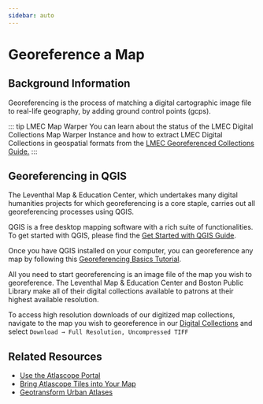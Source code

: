 ```yaml
---
sidebar: auto
---
```


# Georeference a Map

## Background Information

Georeferencing is the process of matching a digital cartographic image file to real-life geography, by adding ground control points (gcps).

::: tip LMEC Map Warper 
You can learn about the status of the LMEC Digital Collections Map Warper Instance and how to extract LMEC Digital Collections in geospatial formats from the <a href ='./lmec-dc-geo.html'>LMEC Georeferenced Collections Guide.</a>
:::


## Georeferencing in QGIS

The Leventhal Map & Education Center, which undertakes many digital humanities projects for which georeferencing is a core staple, carries out all georeferencing processes using QGIS. 

QGIS is a free desktop mapping software with a rich suite of functionalities. To get started with QGIS, please find the <a href ='./get-started-qgis/'>Get Started with QGIS Guide</a>.

Once you have QGIS installed on your computer, you can georeference any map by following this <a target = "_blank" href ='https://www.qgistutorials.com/en/docs/georeferencing_basics.html'>Georeferencing Basics Tutorial</a>.

All you need to start georeferencing is an image file of the map you wish to georeference. The Leventhal Map & Education Center and Boston Public Library make all of their digital collections available to patrons at their highest available resolution. 

To access high resolution downloads of our digitized map collections, navigate to the map you wish to georeference in our <a target = "_blank" href ='https://collections.leventhalmap.org/'>Digital Collections</a> and select `Download → Full Resolution, Uncompressed TIFF`

## Related Resources

- <a href ='atlascope-tool-guide.html'>Use the Atlascope Portal</a>
- <a href ='./atlascope-tiles.html'>Bring Atlascope Tiles into Your Map</a>
- <a href ='create-urban-atlas-data.html'>Geotransform Urban Atlases</a>



